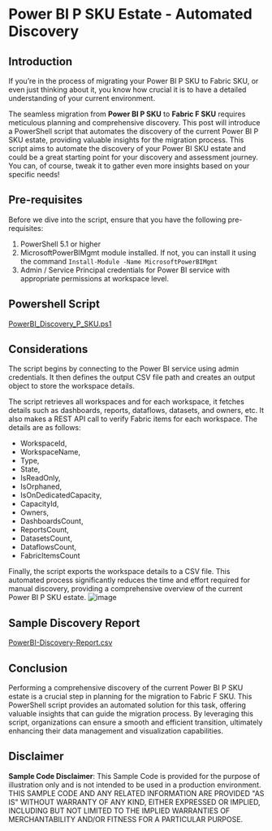 # Power BI P SKU Estate - Automated Discovery

## Introduction

If you’re in the process of migrating your Power BI P SKU to Fabric SKU, or even just thinking about it, you know how crucial it is to have a detailed understanding of your current environment. 

The seamless migration from **Power BI P SKU** to **Fabric F SKU** requires meticulous planning and comprehensive discovery. This post will introduce a PowerShell script that automates the discovery of the current Power BI P SKU estate, providing valuable insights for the migration process. This script aims to automate the discovery of your Power BI SKU estate and could be a great starting point for your discovery and assessment journey. You can, of course, tweak it to gather even more insights based on your specific needs!

## Pre-requisites

Before we dive into the script, ensure that you have the following pre-requisites:

1. PowerShell 5.1 or higher
2. MicrosoftPowerBIMgmt module installed. If not, you can install it using the command `Install-Module -Name MicrosoftPowerBIMgmt`
3. Admin / Service Principal credentials for Power BI service with appropriate permissions at workspace level.

## Powershell Script

[PowerBI_Discovery_P_SKU.ps1](https://github.com/gyanisinha/allthingsdata/blob/68d594f6edd8f3aef99e555c97b8785f9bbd4fba/P2F-SKU-migration/discovery/PowerBI_Discovery_P_SKU.ps1)

## Considerations

The script begins by connecting to the Power BI service using admin credentials. It then defines the output CSV file path and creates an output object to store the workspace details.

The script retrieves all workspaces and for each workspace, it fetches details such as dashboards, reports, dataflows, datasets, and owners, etc. It also makes a REST API call to verify Fabric items for each workspace. The details are as follows:
- WorkspaceId,
- WorkspaceName,
- Type,
- State,
- IsReadOnly,
- IsOrphaned,
- IsOnDedicatedCapacity,
- CapacityId,
- Owners,
- DashboardsCount,
- ReportsCount,
- DatasetsCount,
- DataflowsCount,
- FabricItemsCount

Finally, the script exports the workspace details to a CSV file. This automated process significantly reduces the time and effort required for manual discovery, providing a comprehensive overview of the current Power BI P SKU estate.
![image](https://github.com/gyanisinha/allthingsdata/assets/87772005/5d77cba1-0451-43dc-8cc1-a1b5cb4d054d)

## Sample Discovery Report

[PowerBI-Discovery-Report.csv](https://github.com/gyanisinha/allthingsdata/files/15319815/PowerBI-Discovery-Report.csv)

## Conclusion

Performing a comprehensive discovery of the current Power BI P SKU estate is a crucial step in planning for the migration to Fabric F SKU. This PowerShell script provides an automated solution for this task, offering valuable insights that can guide the migration process. By leveraging this script, organizations can ensure a smooth and efficient transition, ultimately enhancing their data management and visualization capabilities.


## Disclaimer

**Sample Code Disclaimer**: This Sample Code is provided for the purpose of illustration only and is not intended to be used in a production environment. THIS SAMPLE CODE AND ANY RELATED INFORMATION ARE PROVIDED "AS IS" WITHOUT WARRANTY OF ANY KIND, EITHER EXPRESSED OR IMPLIED, INCLUDING BUT NOT LIMITED TO THE IMPLIED WARRANTIES OF MERCHANTABILITY AND/OR FITNESS FOR A PARTICULAR PURPOSE.
